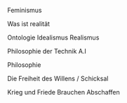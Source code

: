 Feminismus

Was ist realität

Ontologie
	Idealismus
	Realismus

Philosophie der Technik
	A.I

Philosophie
	
Die Freiheit des Willens / Schicksal 

Krieg und Friede
	Brauchen
	Abschaffen




